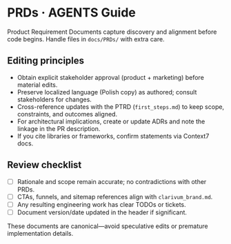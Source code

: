 # PRDs · AGENTS Guide

Product Requirement Documents capture discovery and alignment before code begins. Handle files in `docs/PRDs/` with extra care.

## Editing principles

- Obtain explicit stakeholder approval (product + marketing) before material edits.
- Preserve localized language (Polish copy) as authored; consult stakeholders for changes.
- Cross-reference updates with the PTRD (`first_steps.md`) to keep scope, constraints, and outcomes aligned.
- For architectural implications, create or update ADRs and note the linkage in the PR description.
- If you cite libraries or frameworks, confirm statements via Context7 docs.

## Review checklist

- [ ] Rationale and scope remain accurate; no contradictions with other PRDs.
- [ ] CTAs, funnels, and sitemap references align with `clarivum_brand.md`.
- [ ] Any resulting engineering work has clear TODOs or tickets.
- [ ] Document version/date updated in the header if significant.

These documents are canonical—avoid speculative edits or premature implementation details.
